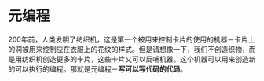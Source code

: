 # 元编程
200年前，人类发明了纺织机，这是第一个被用来控制卡片的使用的机器－卡片上的洞被用来控制应在衣服上的花纹的样式。但是请想像一下，我们不创造织物，而是用纺织机创造更多的卡片，这些卡片又可以反哺机器。这个机器可以用来创造新的可以执行的编程。那就是元编程－**写可以写代码的代码**。





